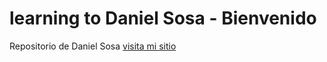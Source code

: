 # learning to Daniel Sosa - Bienvenido
Repositorio de Daniel Sosa
[visita mi sitio](https://www.aprendeconds.com.mx)
